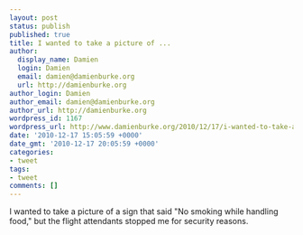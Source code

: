 ```yaml
---
layout: post
status: publish
published: true
title: I wanted to take a picture of ...
author:
  display_name: Damien
  login: Damien
  email: damien@damienburke.org
  url: http://damienburke.org
author_login: Damien
author_email: damien@damienburke.org
author_url: http://damienburke.org
wordpress_id: 1167
wordpress_url: http://www.damienburke.org/2010/12/17/i-wanted-to-take-a-picture-of/
date: '2010-12-17 15:05:59 +0000'
date_gmt: '2010-12-17 20:05:59 +0000'
categories:
- tweet
tags:
- tweet
comments: []
---
```

<p>I wanted to take a picture of a sign that said "No smoking while handling food," but the flight attendants stopped me for security reasons.</p>
